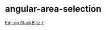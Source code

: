# angular-area-selection

[Edit on StackBlitz ⚡️](https://stackblitz.com/edit/angular-area-selection)